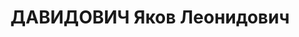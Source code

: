 ---
title: ДАВИДОВИЧ Яков Леонидович
description: "Род. в 1897, г. Соль-Илецк, еврей, обр.: окончил Петроградский горный\
  \ институт в 1924 г., б/п. Проживал: г. Уфа, ул. Достоевского, д. 58, кв. 3. Главный\
  \ геолог треста Башнефть \n  Арестован 08.01.1937. Обв. по ст. ст. 58-6-7-8-11 УК\
  \ РСФСР. Приговор: выездная сессия ВК ВС СССР в г. Уфа, 25.12.1937 – ВМН. Расстрелян\
  \ 25.12.1937, г.Уфа"
---